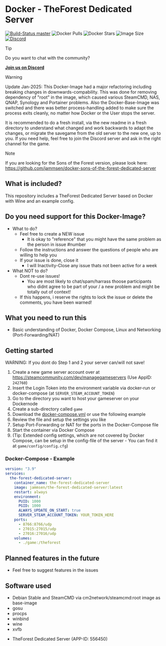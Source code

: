 # Docker - TheForest Dedicated Server

[![Build-Status master](https://github.com/jammsen/docker-the-forest-dedicated-server/blob/master/.github/workflows/docker-build-and-push-prod.yml/badge.svg)](https://github.com/jammsen/docker-the-forest-dedicated-server/blob/master/.github/workflows/docker-build-and-push-prod.yml)
![Docker Pulls](https://img.shields.io/docker/pulls/jammsen/the-forest-dedicated-server)
![Docker Stars](https://img.shields.io/docker/stars/jammsen/the-forest-dedicated-server)
![Image Size](https://img.shields.io/docker/image-size/jammsen/the-forest-dedicated-server/latest)
[![Discord](https://img.shields.io/discord/532141442731212810?logo=discord&label=Discord&link=https%3A%2F%2Fdiscord.gg%2F7tacb9Q6tj)](https://discord.gg/7tacb9Q6tj)

> [!TIP]
> Do you want to chat with the community?
>
> **[Join us on Discord](https://discord.gg/7tacb9Q6tj)**

> [!WARNING]  
> Update Jan-2025: This Docker-Image had a major refactoring including breaking changes in downwards-compability. This was done for removing dependency of "root" in the image, which caused various SteamCMD, NAS, QNAP, Synology and Portainer problems. Also the Docker-Base-Image was switched and there was better process-handling added to make sure the process exits cleanly, no matter how Docker or the User stops the server.
>
> It is recommended to do a fresh install, via the new readme in a fresh directory to understand what changed and work backwards to adapt the changes, or migrate the savegame from the old server to the new one, up to you. If you need help, feel free to join the Discord server and ask in the right channel for the game. 

> [!NOTE]  
> If you are looking for the Sons of the Forest version, please look here: https://github.com/jammsen/docker-sons-of-the-forest-dedicated-server

## What is included?

This repository includes a TheForest Dedicated Server based on Docker with Wine and an example config.

## Do you need support for this Docker-Image?

- What to do?
  - Feel free to create a NEW issue
    - It is okay to "reference" that you might have the same problem as the person in issue #number
  - Follow the instructions and answer the questions of people who are willing to help you
  - If your issue is done, close it
    - I will Inactivity-Close any issue thats not been active for a week
- What NOT to do?
  - Dont re-use issues!
    - You are most likely to chat/spam/harrass thoose participants who didnt agree to be part of your / a new problem and might be totally out of context!
  - If this happens, i reserve the rights to lock the issue or delete the comments, you have been warned!

## What you need to run this
* Basic understanding of Docker, Docker Compose, Linux and Networking (Port-Forwarding/NAT)

## Getting started
WARNING: If you dont do Step 1 and 2 your server can/will not save!
1. Create a new game server account over at https://steamcommunity.com/dev/managegameservers (Use AppID: `242760`)
2. Insert the Login Token into the environment variable via docker-run or docker-compose (at `SERVER_STEAM_ACCOUNT_TOKEN`)
3. Go to the directory you want to host your gameserver on your Dockernode
4. Create a sub-directory called `game`
5. Download the [docker-compose.yml](docker-compose.yml) or use the following example
6. Review the file and setup the settings you like
7. Setup Port-Forwarding or NAT for the ports in the Docker-Compose file
8. Start the container via Docker Compose
9. (Tip: Extended config settings, which are not covered by Docker Compose, can be setup in the config-file of the server - You can find it at `game/config/config.cfg`)

### Docker-Compose - Example

```yaml
version: "3.9"
services:
  the-forest-dedicated-server:
    container_name: the-forest-dedicated-server
    image: jammsen/the-forest-dedicated-server:latest
    restart: always
    environment:
      PUID: 1000
      PGID: 1000
      ALWAYS_UPDATE_ON_START: true
      SERVER_STEAM_ACCOUNT_TOKEN: YOUR_TOKEN_HERE
    ports:
      - 8766:8766/udp
      - 27015:27015/udp
      - 27016:27016/udp
    volumes:
      - ./game:/theforest
```

## Planned features in the future

- Feel free to suggest features in the issues

## Software used

- Debian Stable and SteamCMD via cm2network/steamcmd:root image as base-image
- gosu
- procps
- winbind
- wine
- xvfb
* TheForest Dedicated Server (APP-ID: 556450)
